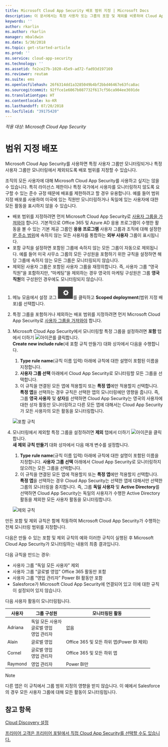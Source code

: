 ```yaml
---
title: Microsoft Cloud App Security 배포 범위 지정 | Microsoft Docs
description: 이 문서에서는 특정 사용자 또는 그룹의 포함 및 제외를 비롯하여 Cloud App Security 배포 범위를 지원하는 방법에 대한 정보를 제공합니다.
keywords: ''
author: rkarlin
ms.author: rkarlin
manager: mbaldwin
ms.date: 5/30/2018
ms.topic: get-started-article
ms.prod: ''
ms.service: cloud-app-security
ms.technology: ''
ms.assetid: fe2ce27b-1020-45e9-ad72-fad93d197169
ms.reviewer: reutam
ms.suite: ems
ms.openlocfilehash: 26f6314dd1a3285049b4bf2bbd46467e63fca8ac
ms.sourcegitcommit: 92ffce1e6067b087732f617cf56ca904ee3691de
ms.translationtype: HT
ms.contentlocale: ko-KR
ms.lasthandoff: 07/20/2018
ms.locfileid: "39175420"
---
```

*적용 대상: Microsoft Cloud App Security*


# 범위 지정 배포 <a name="scoped-deployment"></a> 

Microsoft Cloud App Security를 사용하면 특정 사용자 그룹만 모니터링되거나 특정 사용자 그룹만 모니터링에서 제외되도록 배포 범위를 지정할 수 있습니다.

조직의 모든 사용자에 대해 Microsoft Cloud App Security를 사용하고 싶지는 않을 수 있습니다. 특히 라이선스 제한이나 특정 국가에서 사용자를 모니터링하지 않도록 요구할 수 있는 준수 규정 때문에 배포를 제한하려고 할 경우 유용합니다. 예를 들어 범위 지정 배포를 사용하여 미국에 있는 직원만 모니터링하거나 독일에 있는 사용자에 대한 모든 활동을 표시하지 않을 수 있습니다. 

- 배포 범위를 지정하려면 먼저 Microsoft Cloud App Security로 [사용자 그룹을 가져와야](user-groups.md) 합니다. 기본적으로 Office 365 및 Azure AD 응용 프로그램이 수행한 활동을 볼 수 있는 기본 제공 그룹인 **응용 프로그램** 사용자 그룹과 조직에 대해 설정한 [IP 주소 범위](ip-tags.md)에 속하지 않는 모든 사용자를 통합하는 **외부 사용자** 그룹이 표시됩니다.
- 포함 규칙을 설정하면 포함된 그룹에 속하지 않는 모든 그룹이 자동으로 제외됩니다. 예를 들어 미국 사무소 그룹의 모든 구성원을 포함하기 위한 규칙을 설정하면 해당 그룹에 속하지 않는 모든 그룹은 모니터링되지 않습니다.
- 제외된 사용자 그룹은 포함된 사용자 그룹을 재정의합니다. 즉, 사용자 그룹 “영국 직원”을 포함하지만, “마케팅”을 제외하는 경우 영국의 마케팅 구성원은 그룹 **영국 직원**의 구성원인 경우에도 모니터링되지 않습니다.

1. 메뉴 모음에서 설정 코그 ![설정 아이콘](./media/settings-icon.png "설정 아이콘")를 클릭하고 **Scoped deployment**(범위 지정 배포)를 선택합니다.  

2. 특정 그룹을 포함하거나 제외하는 배포 범위를 지정하려면 먼저 Microsoft Cloud App Security로 [사용자 그룹을 가져와야](user-groups.md) 합니다. 

3. Microsoft Cloud App Security에서 모니터링할 특정 그룹을 설정하려면 **포함** 탭에서 더하기 ![아이콘](./media/plus-icon.png)를 클릭합니다. <br>**Create new include rule**(새 포함 규칙 만들기) 대화 상자에서 다음을 수행합니다.

    1. **Type rule name**(규칙 이름 입력) 아래에 규칙에 대한 설명이 포함된 이름을 지정합니다.
    2. **사용자 그룹 선택** 아래에서 Cloud App Security로 모니터링할 모든 그룹을 선택합니다.
    3. 이 규칙을 연결된 모든 앱에 적용할지 또는 **특정 앱**에만 적용할지 선택합니다. **특정 앱**을 선택하는 경우 규칙은 선택한 앱의 모니터링에만 영향을 줍니다. 즉, 그룹 **영국 사용자** 및 **상자**를 선택하면 Cloud App Security는 영국의 사용자에 대한 상자 활동만 모니터링하고 다른 모든 앱에 대해서는 Cloud App Security가 모든 사용자의 모든 활동을 모니터링합니다.
     
     ![포함 규칙](./media/include-rule.png)

4. 모니터링에서 제외할 특정 그룹을 설정하려면 **제외** 탭에서 더하기 ![아이콘](./media/plus-icon.png)을 클릭합니다. <br>**새 제외 규칙 만들기** 대화 상자에서 다음 매개 변수를 설정합니다.

    1. **Type rule name**(규칙 이름 입력) 아래에 규칙에 대한 설명이 포함된 이름을 지정합니다.
    **사용자 그룹 선택** 아래에서 Cloud App Security로 모니터링하지 않으려는 모든 그룹을 선택합니다.
    2. 이 규칙을 연결된 모든 앱에 적용할지 또는 **특정 앱**에만 적용할지 선택합니다. **특정 앱**을 선택하는 경우 Cloud App Security는 선택한 앱에 대해서만 선택한 그룹의 모니터링을 중지합니다. 즉, 그룹 **독일 사용자** 및 **Active Directory**를 선택하면 Cloud App Security는 독일의 사용자가 수행한 Active Directory 활동을 제외한 모든 사용자 활동을 모니터링합니다.
    
    ![제외 규칙](./media/exclude-rule.png)

만든 포함 및 제외 규칙은 함께 작동하여 Microsoft Cloud App Security가 수행하는 전체 모니터링 범위를 지정합니다.

다음은 만들 수 있는 포함 및 제외 규칙의 예와 이러한 규칙이 실행된 후 Microsoft Cloud App Security가 모니터링하는 내용의 최종 결과입니다.

다음 규칙을 만드는 경우:

- 사용자 그룹 “독일 모든 사용자” 제외
- 사용자 그룹 “글로벌 영업” Office 365 활동만 포함
- 사용자 그룹 “영업 관리자” Power BI 활동만 포함
- Salesforce가 Microsoft Cloud App Security에 연결되어 있고 이에 대한 규칙이 설정되어 있지 않습니다.

다음 사용자 활동이 모니터링됩니다.

|사용자|그룹 구성원|모니터링된 활동|
|----|----|----|
|Adriana|독일 모든 사용자<br>글로벌 영업<br>영업 관리자|없음|
|Alain|글로벌 영업|Office 365 및 모든 하위 앱(Power BI 제외)|
|Cornel|글로벌 영업<br>영업 관리자|Office 365 및 모든 하위 앱|
|Raymond|영업 관리자|Power BI만|

> [!NOTE] 
> 다른 앱은 이 규칙에서 그룹 범위 지정의 영향을 받지 않습니다.
> 이 예에서 Salesforce의 경우 모든 사용자 그룹에 대해 모든 활동이 모니터링됩니다.

  
    
## <a name="see-also"></a>참고 항목  
[Cloud Discovery 설정](set-up-cloud-discovery.md)   

[프리미어 고객은 프리미어 포털에서 직접 Cloud App Security를 선택할 수도 있습니다.](https://premier.microsoft.com/)  
  
  
